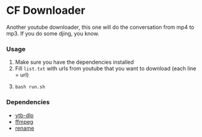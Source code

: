 # CF Downloader

Another youtube downloader, this one will do the conversation from mp4 to mp3. If you do some djing, you know.

### Usage

1. Make sure you have the dependencies installed
1. Fill `list.txt` with urls from youtube that you want to download (each line = url)
1.     bash run.sh

### Dependencies

* [ytb-dlp](https://github.com/yt-dlp/yt-dlp?tab=readme-ov-file#installation)
* [ffmpeg](https://www.ffmpeg.org/download.html)
* [rename](http://plasmasturm.org/code/rename/)